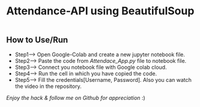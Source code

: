 # Attendance-API using BeautifulSoup
<img href="https://github.com/Priyanshuuu/Attendance-API/blob/master/Attendace.jpg"></img>

## How to Use/Run

- Step1--> Open Google-Colab and create a new jupyter notebook file.
- Step2--> Paste the code from *Attendace_App.py* file to notebook file.
- Step3--> Connect you notebook file with Google colab cloud.
- Step4--> Run the cell in which you have copied the code.
- Step5--> Fill the credentials[Username, Password].
Also you can watch the video in the repository.

*Enjoy the hack & follow me on Github for appreciation* :)
